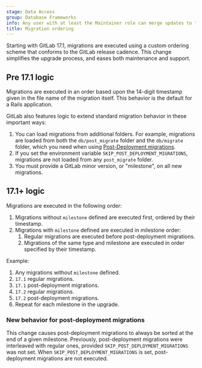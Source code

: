 ```yaml
---
stage: Data Access
group: Database Frameworks
info: Any user with at least the Maintainer role can merge updates to this content. For details, see https://docs.gitlab.com/ee/development/development_processes.html#development-guidelines-review.
title: Migration ordering
---
```


Starting with GitLab 17.1, migrations are executed using
a custom ordering scheme that conforms to the GitLab release cadence. This change
simplifies the upgrade process, and eases both maintenance and support.

## Pre 17.1 logic

Migrations are executed in an order based upon the 14-digit timestamp
given in the file name of the migration itself. This behavior is the default for a Rails application.

GitLab also features logic to extend standard migration behavior in these important ways:

1. You can load migrations from additional folders. For example, migrations are
   loaded from both the `db/post_migrate` folder and the `db/migrate` folder, which
   you need when using [Post-Deployment migrations](post_deployment_migrations.md).
1. If you set the environment variable `SKIP_POST_DEPLOYMENT_MIGRATIONS`, migrations
   are not loaded from any `post_migrate` folder.
1. You must provide a GitLab minor version, or "milestone", on all new migrations.

## 17.1+ logic

Migrations are executed in the following order:

1. Migrations without `milestone` defined are executed first, ordered by their timestamp.
1. Migrations with `milestone` defined are executed in milestone order:
   1. Regular migrations are executed before post-deployment migrations.
   1. Migrations of the same type and milestone are executed in order specified by their timestamp.

Example:

1. Any migrations without `milestone` defined.
1. `17.1` regular migrations.
1. `17.1` post-deployment migrations.
1. `17.2` regular migrations.
1. `17.2` post-deployment migrations.
1. Repeat for each milestone in the upgrade.

### New behavior for post-deployment migrations

This change causes post-deployment migrations to always be sorted at the end
of a given milestone. Previously, post-deployment migrations were
interleaved with regular ones, provided `SKIP_POST_DEPLOYMENT_MIGRATIONS` was not set.
When `SKIP_POST_DEPLOYMENT_MIGRATIONS` is set, post-deployment migrations are not executed.

